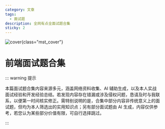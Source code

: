 ```yaml
---
category: 文章
tags:
  - 面试题
description: 全网有点全面试题合集
sticky: 2
---
```


<script setup>
import Read from "@components/Read.vue";
import Navigation from "./components/Navigation.vue";
</script>
<ClientOnly>
  <read></read>
</ClientOnly>



![cover](https://file.lsj97.com/imgs/2025_04/前端面试题合集.png){class="mst_cover"}

<style>
@media (max-width: 992px) {
.mst_cover{
 height: 160px!important;
}
}

</style>

# 前端面试题合集

::: warning 提示

本篇面试题合集内容来源多元，涵盖网络资料收集、AI 辅助生成，以及本人实战面试经验和开发经验总结。若发现内容存在错漏或涉及侵权问题，恳请及时与我联系，以便第一时间核实修正。需特别说明的是，合集中部分内容非传统意义上的面试题，但均为本人筛选出的实用知识点；另有部分面试题由 AI 生成，内容仅供参考，若您认为某些部分价值有限，可自行选择跳过。

:::

<Navigation/>

